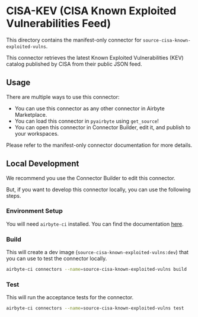 # CISA-KEV (CISA Known Exploited Vulnerabilities Feed)
This directory contains the manifest-only connector for `source-cisa-known-exploited-vulns`.

This connector retrieves the latest Known Exploited Vulnerabilities (KEV) catalog published by CISA from their public JSON feed.

## Usage
There are multiple ways to use this connector:
- You can use this connector as any other connector in Airbyte Marketplace.
- You can load this connector in `pyairbyte` using `get_source`!
- You can open this connector in Connector Builder, edit it, and publish to your workspaces.

Please refer to the manifest-only connector documentation for more details.

## Local Development
We recommend you use the Connector Builder to edit this connector.

But, if you want to develop this connector locally, you can use the following steps.

### Environment Setup
You will need `airbyte-ci` installed. You can find the documentation [here](airbyte-ci).

### Build
This will create a dev image (`source-cisa-known-exploited-vulns:dev`) that you can use to test the connector locally.
```bash
airbyte-ci connectors --name=source-cisa-known-exploited-vulns build
```

### Test
This will run the acceptance tests for the connector.
```bash
airbyte-ci connectors --name=source-cisa-known-exploited-vulns test
```

